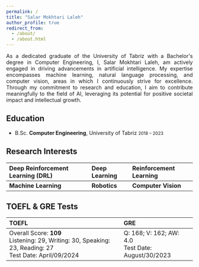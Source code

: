 ```yaml
---
permalink: /
title: "Salar Mokhtari Laleh"
author_profile: true
redirect_from: 
  - /about/
  - /about.html
---
```


<p align="justify">
As a dedicated graduate of the University of Tabriz with a Bachelor's degree in Computer Engineering, I, Salar Mokhtari Laleh, am actively engaged in driving advancements in artificial intelligence. My expertise encompasses machine learning, natural language processing, and computer vision, areas in which I continuously strive for excellence. Through my commitment to research and education, I aim to contribute meaningfully to the field of AI, leveraging its potential for positive societal impact and intellectual growth.
</p>


## Education 

* B.Sc. <b>Computer Engineering</b>, University of Tabriz <small> 2018 – 2023 </small>

## Research Interests

| Deep Reinforcement Learning (DRL) | Deep Learning | Reinforcement Learning |
| :--- | :--- | :--- |
| <b>Machine Learning</b> | <b>Robotics</b> | <b>Computer Vision</b> |


## TOEFL & GRE Tests

| TOEFL | GRE | 
| :--- | :--- | 
| Overall Score: <b>109</b> </br> Listening: 29, Writing: 30, Speaking: 23, Reading: 27 </br> Test Date: April/09/2024 | Q: 168; V: 162; AW: 4.0 </br> Test Date: August/30/2023  | 

